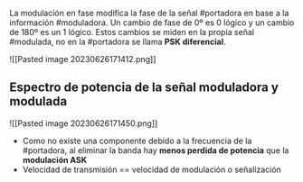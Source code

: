 La modulación en fase modifica la fase de la señal #portadora en base a la información #moduladora. Un cambio de fase de 0º es 0 lógico y un cambio de 180º es un 1 lógico. Estos cambios se miden en la propia señal #modulada, no en la #portadora se llama **PSK diferencial**.

![[Pasted image 20230626171412.png]]

## Espectro de potencia de la señal moduladora y modulada 

![[Pasted image 20230626171450.png]]

- Como no existe una componente debido a la frecuencia de la #portadora, al eliminar la banda hay **menos perdida de potencia** que la **modulación ASK**
-  Velocidad de transmisión == velocidad de modulación o señalización